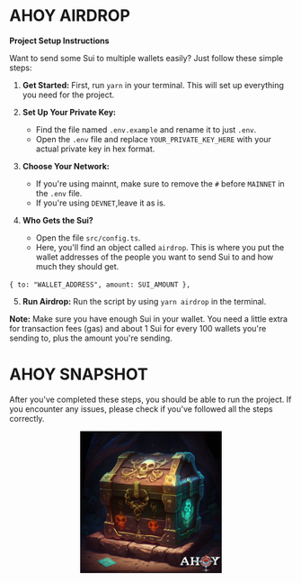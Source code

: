 # AHOY AIRDROP

**Project Setup Instructions**

Want to send some Sui to multiple wallets easily? Just follow these simple steps:

1. **Get Started:** First, run `yarn` in your terminal. This will set up everything you need for the project.

2. **Set Up Your Private Key:**

   - Find the file named `.env.example` and rename it to just `.env`.
   - Open the `.env` file and replace `YOUR_PRIVATE_KEY_HERE` with your actual private key in hex format.

3. **Choose Your Network:**

   - If you're using mainnt, make sure to remove the `#` before `MAINNET` in the `.env` file.
   - If you're using `DEVNET`,leave it as is.

4. **Who Gets the Sui?**
   - Open the file `src/config.ts`.
   - Here, you'll find an object called `airdrop`. This is where you put the wallet addresses of the people you want to send Sui to and how much they should get.

`{
    to: "WALLET_ADDRESS",
    amount: SUI_AMOUNT
  },
 `

5. **Run Airdrop:** Run the script by using `yarn airdrop` in the terminal.

**Note:** Make sure you have enough Sui in your wallet. You need a little extra for transaction fees (gas) and about 1 Sui for every 100 wallets you're sending to, plus the amount you're sending.

# AHOY SNAPSHOT

After you've completed these steps, you should be able to run the project. If you encounter any issues, please check if you've followed all the steps correctly.

<div style="text-align: center;">
    <img src="/src/assets/chest.jpeg" width="50%" height="auto">
</div>
